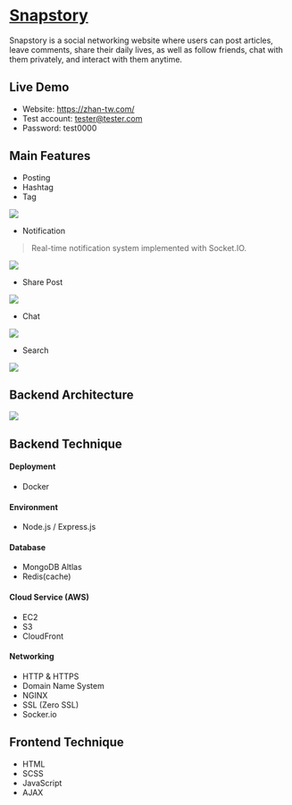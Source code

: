 # [Snapstory](https://zhan-tw.com)
Snapstory is a social networking website where users can post articles, leave comments, share their daily lives, as well as follow friends, chat with them privately, and interact with them anytime.

##    Live Demo
+ Website: https://zhan-tw.com/
+ Test account: tester@tester.com
+ Password: test0000

## Main Features
+ Posting
+ Hashtag
+ Tag

![](https://i.imgur.com/Gpebrk8.gif)
+ Notification
> Real-time notification system implemented with Socket.IO.

![](https://i.imgur.com/nVJXF47.gif)
+ Share Post

![](https://i.imgur.com/KRsN0V1.gif)
+ Chat

![](https://i.imgur.com/YEFaJIF.gif)
+ Search

![](https://i.imgur.com/ORQ8suv.gif)
## Backend Architecture
![](https://i.imgur.com/mCyYdrV.png)

## Backend Technique
#### Deployment
+ Docker
#### Environment
+ Node.js / Express.js
#### Database
+ MongoDB Altlas
+ Redis(cache)
#### Cloud Service (AWS)
+ EC2
+ S3
+ CloudFront
#### Networking
+ HTTP & HTTPS
+ Domain Name System
+ NGINX
+ SSL (Zero SSL)
+ <span>Socker.io</span>
## Frontend Technique
+ HTML
+ SCSS
+ JavaScript
+ AJAX
